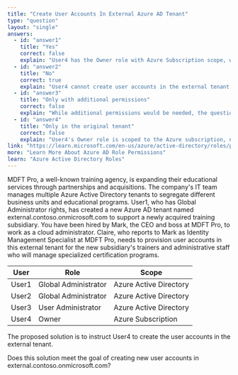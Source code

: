 ```yaml
---
title: "Create User Accounts In External Azure AD Tenant"
type: "question"
layout: "single"
answers:
  - id: "answer1"
    title: "Yes"
    correct: false
    explain: "User4 has the Owner role with Azure Subscription scope, which provides access to subscription resources but not to Azure Active Directory tenant management. Creating user accounts requires Azure AD permissions, not subscription permissions."
  - id: "answer2"
    title: "No"
    correct: true
    explain: "User4 cannot create user accounts in the external tenant because the Owner role is scoped to the Azure subscription, not Azure Active Directory. Creating users in Azure AD requires appropriate directory roles like User Administrator or Global Administrator."
  - id: "answer3"
    title: "Only with additional permissions"
    correct: false
    explain: "While additional permissions would be needed, the question asks if the current solution meets the goal. User4's current Owner role scope is insufficient for Azure AD user creation, so the solution doesn't work as presented."
  - id: "answer4"
    title: "Only in the original tenant"
    correct: false
    explain: "User4's Owner role is scoped to the Azure subscription, not to either Azure AD tenant. This role doesn't provide user creation capabilities in any Azure AD tenant, including the original one."
link: "https://learn.microsoft.com/en-us/azure/active-directory/roles/permissions-reference"
more: "Learn More About Azure AD Role Permissions"
learn: "Azure Active Directory Roles"
---
```


MDFT Pro, a well-known training agency, is expanding their educational services through partnerships and acquisitions. The company's IT team manages multiple Azure Active Directory tenants to segregate different business units and educational programs. User1, who has Global Administrator rights, has created a new Azure AD tenant named external.contoso.onmicrosoft.com to support a newly acquired training subsidiary. You have been hired by Mark, the CEO and boss at MDFT Pro, to work as a cloud administrator. Claire, who reports to Mark as Identity Management Specialist at MDFT Pro, needs to provision user accounts in this external tenant for the new subsidiary's trainers and administrative staff who will manage specialized certification programs.

| User | Role | Scope |
|------|------|-------|
| User1 | Global Administrator | Azure Active Directory |
| User2 | Global Administrator | Azure Active Directory |
| User3 | User Administrator | Azure Active Directory |
| User4 | Owner | Azure Subscription |

The proposed solution is to instruct User4 to create the user accounts in the external tenant.

Does this solution meet the goal of creating new user accounts in external.contoso.onmicrosoft.com?
